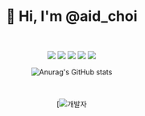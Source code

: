 <div align = center><h1> 👋 Hi, I'm @aid_choi </h1></div>
<br>
<br>
<div align="center">
  <img src = https://img.shields.io/badge/-Javascript-yellow></img>
  <img src = https://img.shields.io/badge/-Python-blue></img>
  <img src = https://img.shields.io/badge/-Java-red></img>
  <img src = https://img.shields.io/badge/-CSS-skyblue></img>
  <img src = https://img.shields.io/badge/-HTML-#FF6347></img>
</div>

<div align = center>
  
![Anurag's GitHub stats](https://github-readme-stats.vercel.app/api?username=Choi-Jiwon-38&&show_icons=true&theme=vue)

<br>
      
[![개발자](https://user-images.githubusercontent.com/81795729/142876078-ab05a7cb-6cd4-4a48-b56a-b12a714efec7.png)
</div>
